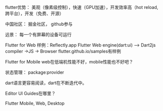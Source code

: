 

flutter优势：
  美观（像素级控制），快速（GPU加速），开发效率高（hot reload, 跨平台），开发（免费、开源）

中国社区：
  掘金社区，
  github参与

远景：
  每一个有屏幕的设备可运行


Flutter for Web
  样例：Reflectly.app
  Flutter Web engine(dart:ui) --> Dart2js compiler ->JS -> Browser
  flutter.github.io/samples有样例

Flutter for Mobile
  web在低端机性能不好，mobile性能也不好吧？


状态管理：
  package:provider


dart语言更容易阅读，dart在不断迭代中。

Editor UI Guides在哪里？

Flutter Mobile, Web, Desktop
